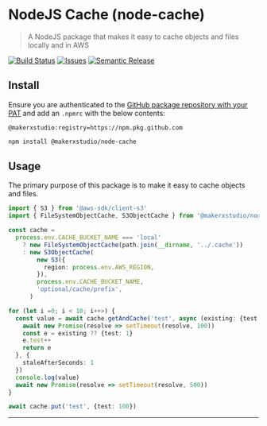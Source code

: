 # NodeJS Cache (node-cache)

> A NodeJS package that makes it easy to cache objects and files locally and in AWS

[![Build Status][build-img]][build-url]
[![Issues][issues-img]][issues-url]
[![Semantic Release][semantic-release-img]][semantic-release-url]

## Install

Ensure you are authenticated to the [GitHub package repository with your PAT](https://docs.github.com/en/packages/working-with-a-github-packages-registry/working-with-the-npm-registry#authenticating-with-a-personal-access-token) and add an `.npmrc` with the below contents:

```
@makerxstudio:registry=https://npm.pkg.github.com
```

```bash
npm install @makerxstudio/node-cache
```

## Usage

The primary purpose of this package is to make it easy to cache objects and files.

```typescript
import { S3 } from '@aws-sdk/client-s3'
import { FileSystemObjectCache, S3ObjectCache } from '@makerxstudio/node-cache'

const cache =
  process.env.CACHE_BUCKET_NAME === 'local'
    ? new FileSystemObjectCache(path.join(__dirname, '../.cache'))
    : new S3ObjectCache(
        new S3({
          region: process.env.AWS_REGION,
        }),
        process.env.CACHE_BUCKET_NAME,
        'optional/cache/prefix',
      )

for (let i =0; i < 10; i++>) {
  const value = await cache.getAndCache('test', async (existing: {test: number} | undefined) => {
    await new Promise(resolve => setTimeout(resolve, 100))
    const e = existing ?? {test: 1}
    e.test++
    return e
  }, {
    staleAfterSeconds: 1
  })
  console.log(value)
  await new Promise(resolve => setTimeout(resolve, 500))
}

await cache.put('test', {test: 100})

```

---

[build-img]: https://github.com/MakerXStudio/node-cache/actions/workflows/release.yaml/badge.svg
[build-url]: https://github.com/MakerXStudio/node-cache/actions/workflows/release.yaml
[issues-img]: https://img.shields.io/github/issues/MakerXStudio/node-cache
[issues-url]: https://github.com/MakerXStudio/node-cache/issues
[semantic-release-img]: https://img.shields.io/badge/%20%20%F0%9F%93%A6%F0%9F%9A%80-semantic--release-e10079.svg
[semantic-release-url]: https://github.com/semantic-release/semantic-release
